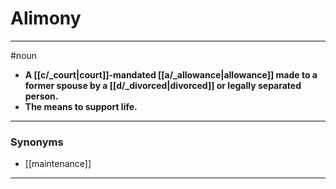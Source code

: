 # Alimony
---
#noun
- **A [[c/_court|court]]-mandated [[a/_allowance|allowance]] made to a former spouse by a [[d/_divorced|divorced]] or legally separated person.**
- **The means to support life.**
---
### Synonyms
- [[maintenance]]
---

